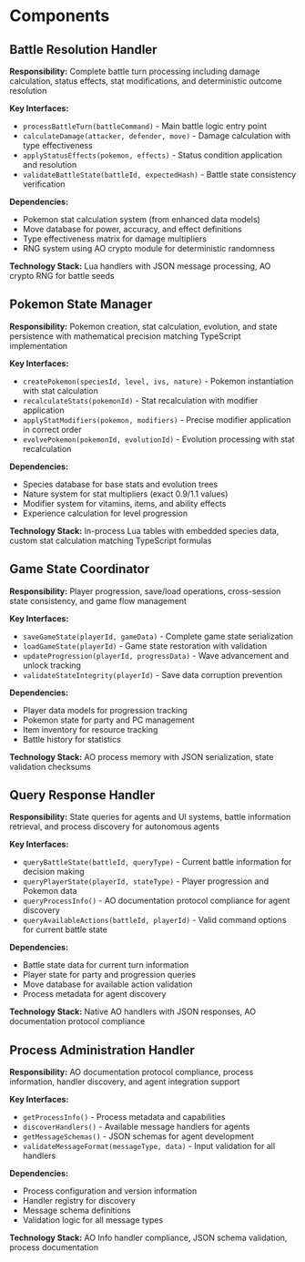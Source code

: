 # Components

## Battle Resolution Handler

**Responsibility:** Complete battle turn processing including damage calculation, status effects, stat modifications, and deterministic outcome resolution

**Key Interfaces:**
- `processBattleTurn(battleCommand)` - Main battle logic entry point
- `calculateDamage(attacker, defender, move)` - Damage calculation with type effectiveness
- `applyStatusEffects(pokemon, effects)` - Status condition application and resolution
- `validateBattleState(battleId, expectedHash)` - Battle state consistency verification

**Dependencies:** 
- Pokemon stat calculation system (from enhanced data models)
- Move database for power, accuracy, and effect definitions
- Type effectiveness matrix for damage multipliers
- RNG system using AO crypto module for deterministic randomness

**Technology Stack:** Lua handlers with JSON message processing, AO crypto RNG for battle seeds

## Pokemon State Manager

**Responsibility:** Pokemon creation, stat calculation, evolution, and state persistence with mathematical precision matching TypeScript implementation

**Key Interfaces:**
- `createPokemon(speciesId, level, ivs, nature)` - Pokemon instantiation with stat calculation
- `recalculateStats(pokemonId)` - Stat recalculation with modifier application
- `applyStatModifiers(pokemon, modifiers)` - Precise modifier application in correct order
- `evolvePokemon(pokemonId, evolutionId)` - Evolution processing with stat recalculation

**Dependencies:**
- Species database for base stats and evolution trees
- Nature system for stat multipliers (exact 0.9/1.1 values)
- Modifier system for vitamins, items, and ability effects
- Experience calculation for level progression

**Technology Stack:** In-process Lua tables with embedded species data, custom stat calculation matching TypeScript formulas

## Game State Coordinator

**Responsibility:** Player progression, save/load operations, cross-session state consistency, and game flow management

**Key Interfaces:**
- `saveGameState(playerId, gameData)` - Complete game state serialization
- `loadGameState(playerId)` - Game state restoration with validation
- `updateProgression(playerId, progressData)` - Wave advancement and unlock tracking  
- `validateStateIntegrity(playerId)` - Save data corruption prevention

**Dependencies:**
- Player data models for progression tracking
- Pokemon state for party and PC management
- Item inventory for resource tracking
- Battle history for statistics

**Technology Stack:** AO process memory with JSON serialization, state validation checksums

## Query Response Handler

**Responsibility:** State queries for agents and UI systems, battle information retrieval, and process discovery for autonomous agents

**Key Interfaces:**
- `queryBattleState(battleId, queryType)` - Current battle information for decision making
- `queryPlayerState(playerId, stateType)` - Player progression and Pokemon data
- `queryProcessInfo()` - AO documentation protocol compliance for agent discovery
- `queryAvailableActions(battleId, playerId)` - Valid command options for current battle state

**Dependencies:**
- Battle state data for current turn information
- Player state for party and progression queries
- Move database for available action validation
- Process metadata for agent discovery

**Technology Stack:** Native AO handlers with JSON responses, AO documentation protocol compliance

## Process Administration Handler

**Responsibility:** AO documentation protocol compliance, process information, handler discovery, and agent integration support

**Key Interfaces:**
- `getProcessInfo()` - Process metadata and capabilities
- `discoverHandlers()` - Available message handlers for agents
- `getMessageSchemas()` - JSON schemas for agent development
- `validateMessageFormat(messageType, data)` - Input validation for all handlers

**Dependencies:**
- Process configuration and version information
- Handler registry for discovery
- Message schema definitions
- Validation logic for all message types

**Technology Stack:** AO Info handler compliance, JSON schema validation, process documentation
